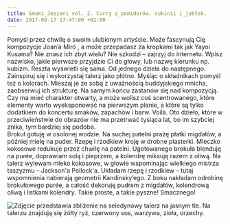 ```yaml
---
title: Smaki_Jesieni vol._2. Curry z_pomidorów, cukinii i_jabłek.
date: 2017-09-17 17:47:00 +02:00
---
```


<olela-narrative>
Pomyśl przez chwilę o swoim ulubionym artyście. Może fascynują Cię kompozycje Joan’a Miró , a może przepadasz za kropkami tak jak Yayoi Kusama? Nie znasz ich zbyt wielu? Nie szkodzi – zajrzyj do internetu. Wpisz nazwisko, jakie pierwsze przyjdzie Ci do głowy, lub nazwę kierunku np. kubizm. Reszta wyświetli się sama. Od jednego dzieła do następnego. Zainspiruj się i wykorzystaj talerz jako płótno. Myśląc o składnikach pomyśl też o kolorach. Mieszaj je ze sobą z uważnością buddyjskiego mnicha, zaobserwuj ich strukturę. Na samym końcu zastanów się nad kompozycją. Czy ma mieć charakter otwarty, a może wolisz coś scentrowanego, które elementy warto wyeksponować na pierwszym planie, a które są tylko dodatkiem do koncertu smaków, zapachów i barw. Voilà. Oto dzieło, które w przeciwieństwie do obrazów nie ma przetrwać tysiąca lat, bo im szybciej znika, tym bardziej się podoba.
</olela-narrative>

<div>
  <Recipe
    title='Curry z pomidorów, cukinii i jabłek'
    time='30 minut'
    level='łatwy'
    mealFor='4 osoby'
    photo='https://assets1.ello.co/uploads/asset/attachment/6238659/ello-optimized-5191cd73.jpg'
    altText='Zdjęcie przedstawia seledynowy talerz na jasnym tle z perspektywy lotu ptaka. Na talerzu znajdują się warzywa, czerwony sos, biały sos, żółty ryż, zioła, orzechy.'
  >
    <Ingredient title='cukinia' quantity='1 średnia ' />
    <Ingredient title='jabłko' quantity='1 średnie' />
    <Ingredient title='cebula' quantity='2 średnie' />
    <Ingredient title='pomidory krojone' quantity='1 puszka' />
    <Ingredient title='koncentrat pomidorowy' quantity='2 łyżeczki' />
    <Ingredient title='czosnek' quantity='3 ząbki' />
    <Ingredient title='goździki' quantity='3 sztuki' />
    <Ingredient title='papryka słodka mielona' quantity='1 łyżka' />
    <Ingredient title='' />
    <Ingredient title='pieprz i sól do smaku' />
    <Method>
      Brokuł gotuję w osolonej wodzie. Na suchej patelni prażę płatki migdałów,
      a później mielę na puder. Rzepę i rzodkiew kroję w drobne plasterki.
      Mleczko kokosowe redukuje przez chwilę na patelni.
      Ugotowanego brokuła blenduję na purée, doprawiam solą i pieprzem,
      a kolendrę miksuję razem z oliwą. Na talerz wylewam mleko kokosowe,
      w głowie wspominając wielkiego mistrza taszyzmu – Jackson'a Pollock'a.
      Układam rzepę i rzodkiew – tutaj wspomnienia nabierają geometrii Kandinsky’ego.
      Z boku nakładam odrobinę brokułowego purée, a całość dekoruję pudrem z migdałów,
      kolendrową oliwą i listkami kolendry. Takie proste, a takie pyszne! Smacznego!
    </Method>
  </Recipe>
</div>


![Zdjęcie przedstawia zbliżenie na seledynowy talerz na jasnym tle. Na talerzu znajdują się żółty ryż, czerwony sos, warzywa, zioła, orzechy.](https://assets0.ello.co/uploads/asset/attachment/6238656/ello-optimized-e62176d8.jpg)